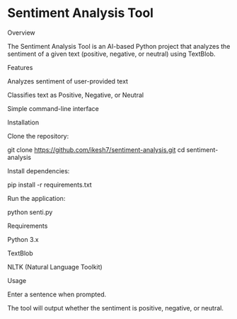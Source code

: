 # Sentiment Analysis Tool


Overview

The Sentiment Analysis Tool is an AI-based Python project that analyzes the sentiment of a given text (positive, negative, or neutral) using TextBlob.

Features

Analyzes sentiment of user-provided text

Classifies text as Positive, Negative, or Neutral

Simple command-line interface

Installation

Clone the repository:

git clone https://github.com/ikesh7/sentiment-analysis.git
cd sentiment-analysis

Install dependencies:

pip install -r requirements.txt

Run the application:

python senti.py

Requirements

Python 3.x

TextBlob

NLTK (Natural Language Toolkit)

Usage

Enter a sentence when prompted.

The tool will output whether the sentiment is positive, negative, or neutral.
